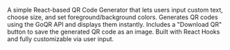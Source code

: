 A simple React-based QR Code Generator that lets users input custom text, choose size, and set foreground/background colors.
Generates QR codes using the GoQR API and displays them instantly.
Includes a "Download QR" button to save the generated QR code as an image.
Built with React Hooks and fully customizable via user input.